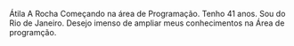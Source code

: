 Átila A Rocha
Começando na área de Programação.
Tenho 41 anos.
Sou do Rio de Janeiro.
Desejo imenso de ampliar meus conhecimentos na Área de programção.
